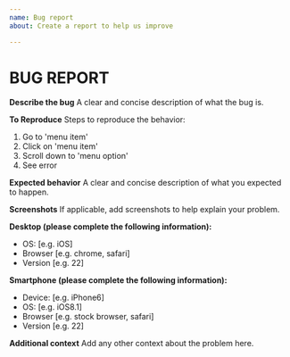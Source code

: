 ```yaml
---
name: Bug report
about: Create a report to help us improve

---
```

# BUG REPORT

**Describe the bug**
A clear and concise description of what the bug is.

**To Reproduce**
Steps to reproduce the behavior:

1. Go to 'menu item'
2. Click on 'menu item'
3. Scroll down to 'menu option'
4. See error

**Expected behavior**
A clear and concise description of what you expected to happen.

**Screenshots**
If applicable, add screenshots to help explain your problem.

**Desktop (please complete the following information):**

- OS: [e.g. iOS]
- Browser [e.g. chrome, safari]
- Version [e.g. 22]

**Smartphone (please complete the following information):**

- Device: [e.g. iPhone6]
- OS: [e.g. iOS8.1]
- Browser [e.g. stock browser, safari]
- Version [e.g. 22]

**Additional context**
Add any other context about the problem here.
